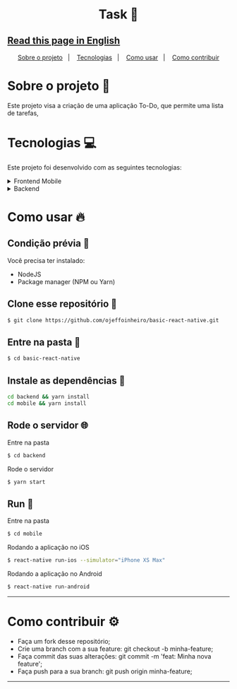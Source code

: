 <h1 align="center">
  Task 📆
</h1>

## [Read this page in English](https://github.com/ojeffoinheiro/task/)
<p align="center">
  <a href="#sobre-o-projeto-book">Sobre o projeto</a>&nbsp;&nbsp;&nbsp;|&nbsp;&nbsp;&nbsp;
  <a href="#tecnologias-computer">Tecnologias</a>&nbsp;&nbsp;&nbsp;|&nbsp;&nbsp;&nbsp;  
  <a href="#como-usar-fire">Como usar</a>&nbsp;&nbsp;&nbsp;|&nbsp;&nbsp;&nbsp;
  <a href="#como-contribuir-gear">Como contribuir</a>
</p>


# Sobre o projeto :book:
Este projeto visa a criação de uma aplicação To-Do, que permite uma lista de tarefas,

# Tecnologias :computer:
Este projeto foi desenvolvido com as seguintes tecnologias:

<details>
  <summary>Frontend Mobile</summary>

- [React](https://pt-br.reactjs.org/docs/getting-started.html)
- [React Native](https://reactnative.dev/docs/getting-started)
- [NodeJS](https://nodejs.org/en/)
- [React Navigation](https://reactnavigation.org/docs/getting-started)
- [React Native Async Storage](https://reactnative.dev/docs/asyncstorage)
- [React Native DateTimePicker](https://github.com/react-native-datetimepicker/datetimepicker)
- [Axios](https://www.npmjs.com/package/axios)
- [Moment.js](https://momentjs.com)
- [React Native Vector Icons](https://www.npmjs.com/package/react-native-vector-icons)
</details>

<details>
  <summary>Backend</summary>

- [NodeJS](https://nodejs.org/)
- [Bcrypt-nodejs](https://www.npmjs.com/package/bcrypt-nodejs)
- [Body Parser](https://www.npmjs.com/package/body-parser)
- [Consign](https://www.npmjs.com/package/consign)
- [Postgres](https://www.postgresql.org)
- [Cors](https://www.npmjs.com/package/cors)
- [Express](https://expressjs.com/pt-br/)
- [jwt-simple](https://www.npmjs.com/package/jwt-simple)
- [Knex](http://knexjs.org)
- [moment](https://momentjs.com)
- [passport](http://www.passportjs.org/docs/)
- [passport-jwt](https://www.npmjs.com/package/jwt-simple)
- [nodemon](https://nodemon.io)
</details>


# Como usar :fire:
## Condição prévia 📌
Você precisa ter instalado:
- NodeJS
- Package manager (NPM ou Yarn)

## Clone esse repositório :floppy_disk:
```bash
$ git clone https://github.com/ojeffoinheiro/basic-react-native.git
```
## Entre na pasta :file_folder:
```bash
$ cd basic-react-native
```
## Instale as dependências :wrench:
```bash
cd backend && yarn install
cd mobile && yarn install
```
## Rode o servidor 🌐
Entre na pasta
```bash
$ cd backend
```

Rode o servidor
```bash
$ yarn start
```

## Run :iphone:
Entre na pasta
```bash
$ cd mobile
```

Rodando a aplicação no iOS
```bash
$ react-native run-ios --simulator="iPhone XS Max"
```
Rodando a aplicação no Android
```bash
$ react-native run-android
```
---

# Como contribuir :gear:
- Faça um fork desse repositório;
- Crie uma branch com a sua feature: git checkout -b minha-feature;
- Faça commit das suas alterações: git commit -m 'feat: Minha nova feature';
- Faça push para a sua branch: git push origin minha-feature;
---

